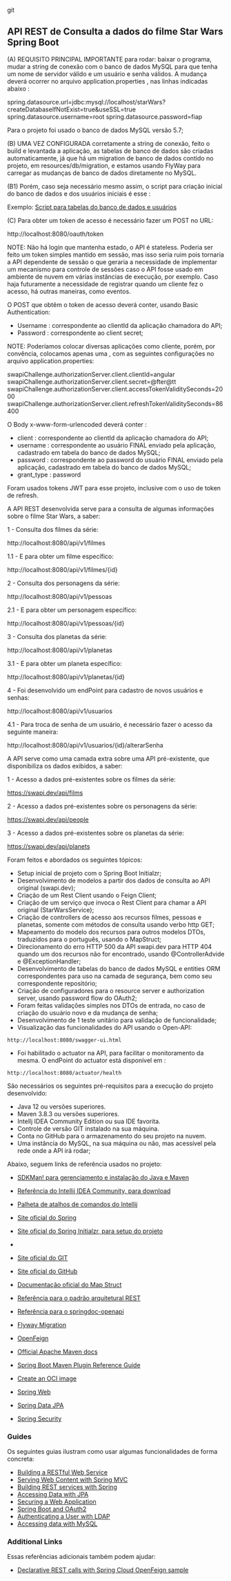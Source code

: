 git <h2>API REST de Consulta a dados do filme Star Wars Spring Boot</h2>

(A) REQUISITO PRINCIPAL IMPORTANTE para rodar: baixar o programa, mudar a string de conexão com o banco de dados MySQL para que tenha um nome de servidor válido e um usuário e senha válidos. A mudança deverá ocorrer no arquivo application.properties , nas linhas indicadas abaixo :

spring.datasource.url=jdbc:mysql://localhost/starWars?createDatabaseIfNotExist=true&useSSL=true
spring.datasource.username=root
spring.datasource.password=fiap

Para o projeto foi usado o banco de dados MySQL versão 5.7;

(B) UMA VEZ CONFIGURADA corretamente a string de conexão, feito o build e levantada a aplicação, as tabelas de banco de dados são criadas automaticamente, já que há um migration de banco de dados contido no projeto, em resources/db/migration, e estamos usando FlyWay para carregar as mudanças de banco de dados diretamente no MySQL.

(B1) Porém, caso seja necessário mesmo assim, o script para criação inicial do banco de dados e dos usuários iniciais é esse :

Exemplo: [Script para tabelas do banco de dados e usuários](https://github.com/rcassettari/swapi-challenge/tree/master/src/main/resources/db/migration)

(C) Para obter um token de acesso é necessário fazer um POST no URL:

http://localhost:8080/oauth/token

NOTE: Não há login que mantenha estado, o API é stateless. Poderia ser feito um token simples mantido em sessão, mas isso seria ruim pois tornaria a API dependente de sessão o que geraria a necessidade de implementar um mecanismo para controle de sessões caso o API fosse usado em ambiente de nuvem em várias instâncias de execução, por exemplo.
Caso haja futuramente a necessidade de registrar quando um cliente fez o acesso, há outras maneiras, como eventos.

O POST que obtêm o token de acesso deverá conter, usando Basic Authentication:

- Username : correspondente ao clientId da aplicação chamadora do API;
- Password : correspondente ao client secret;

NOTE: Poderíamos colocar diversas aplicações como cliente, porém, por convência, colocamos apenas uma , com as seguintes configurações no arquivo application.properties:

swapiChallenge.authorizationServer.client.clientId=angular
swapiChallenge.authorizationServer.client.secret=@fter@tt
swapiChallenge.authorizationServer.client.accessTokenValiditySeconds=2000
swapiChallenge.authorizationServer.client.refreshTokenValiditySeconds=86400

O Body x-www-form-urlencoded deverá conter : 

- client : correspondente ao clientId da aplicação chamadora do API;
- username : correspondente ao usuário FINAL enviado pela aplicação, cadastrado em tabela do banco de dados MySQL;
- password : correspondente ao password do usuário FINAL enviado pela aplicação, cadastrado em tabela do banco de dados MySQL;
- grant_type : password 

Foram usados tokens JWT para esse projeto, inclusive com o uso de token de refresh.

A API REST desenvolvida serve para a consulta de algumas informações sobre o filme Star Wars, 
 a saber: 

1 - Consulta dos filmes da série:

http://localhost:8080/api/v1/filmes

1.1 - E para obter um filme específico:

http://localhost:8080/api/v1/filmes/{id}

2 - Consulta dos personagens da série:

http://localhost:8080/api/v1/pessoas

2.1 - E para obter um personagem específico:

http://localhost:8080/api/v1/pessoas/{id}

3 - Consulta dos planetas da série:

http://localhost:8080/api/v1/planetas

3.1 - E para obter um planeta específico:

http://localhost:8080/api/v1/planetas/{id}

4 - Foi desenvolvido um endPoint para cadastro de novos usuários e senhas:

http://localhost:8080/api/v1/usuarios

4.1 - Para troca de senha de um usuário, é necessário fazer o acesso da seguinte maneira:

http://localhost:8080/api/v1/usuarios/{id}/alterarSenha

A API serve como uma camada extra sobre uma API pré-existente, que disponibiliza os dados exibidos, a saber:

1 - Acesso a dados pré-existentes sobre os filmes da série:

https://swapi.dev/api/films

2 - Acesso a dados pré-existentes sobre os personagens da série:

https://swapi.dev/api/people

3 - Acesso a dados pré-existentes sobre os planetas da série:

https://swapi.dev/api/planets

Foram feitos e abordados os seguintes tópicos:

* Setup inicial de projeto com o Spring Boot Initialzr;
* Desenvolvimento de modelos a partir dos dados de consulta ao API original (swapi.dev);
* Criação de um Rest Client usando o Feign Client;
* Criação de um serviço que invoca o Rest Client para chamar a API original (StarWarsService);
* Criação de controllers de acesso aos recursos filmes, pessoas e planetas, somente com métodos de consulta usando verbo http GET;
* Mapeamento do modelo dos recursos para outros modelos DTOs, traduzidos para o português, usando o MapStruct;
* Direcionamento do erro HTTP 500 da API swapi.dev para HTTP 404 quando um dos recursos não for encontrado, usando @ControllerAdvide e @ExceptionHandler;
* Desenvolvimento de tabelas do banco de dados MySQL e entities ORM correspondentes para uso na camada de segurança, bem como seu correspondente repositório;
* Criação de configuradores para o resource server e authorization server, usando password flow do OAuth2;
* Foram feitas validações simples nos DTOs de entrada, no caso de criação do usuário novo e da mudança de senha;
* Desenvolvimento de 1 teste unitário para validação de funcionalidade;
* Visualização das funcionalidades do API usando o Open-API:

```
http://localhost:8080/swagger-ui.html
```

* Foi habilitado o actuator na API, para facilitar o monitoramento da mesma.
  O endPoint do actuator está disponível em :

```
http://localhost:8080/actuator/health
```

São necessários os seguintes pré-requisitos para a execução do projeto desenvolvido:

* Java 12 ou versões superiores.
* Maven 3.8.3 ou versões superiores.
* Intellj IDEA Community Edition ou sua IDE favorita.
* Controle de versão GIT instalado na sua máquina.
* Conta no GitHub para o armazenamento do seu projeto na nuvem.
* Uma instância do MySQL, na sua máquina ou não, mas acessível pela rede onde a API irá rodar;

Abaixo, seguem links de referência usados no projeto:

* [SDKMan! para gerenciamento e instalação do Java e Maven](https://sdkman.io/)
* [Referência do Intellij IDEA Community, para download](https://www.jetbrains.com/idea/download)
* [Palheta de atalhos de comandos do Intellij](https://resources.jetbrains.com/storage/products/intellij-idea/docs/IntelliJIDEA_ReferenceCard.pdf)
* [Site oficial do Spring](https://spring.io/)
* [Site oficial do Spring Initialzr, para setup do projeto](https://start.spring.io/)
* 
* [Site oficial do GIT](https://git-scm.com/)
* [Site oficial do GitHub](http://github.com/)
* [Documentação oficial do Map Struct](https://mapstruct.org/)
* [Referência para o padrão arquitetural REST](https://restfulapi.net/)
* [Referência para o springdoc-openapi](https://springdoc.org/)
* [Flyway Migration](https://docs.spring.io/spring-boot/docs/2.6.0/reference/htmlsingle/#howto-execute-flyway-database-migrations-on-startup)
* [OpenFeign](https://docs.spring.io/spring-cloud-openfeign/docs/current/reference/html/)

* [Official Apache Maven docs](https://maven.apache.org/guides/index.html)
* [Spring Boot Maven Plugin Reference Guide](https://docs.spring.io/spring-boot/docs/2.6.0/maven-plugin/reference/html/)
* [Create an OCI image](https://docs.spring.io/spring-boot/docs/2.6.0/maven-plugin/reference/html/#build-image)
* [Spring Web](https://docs.spring.io/spring-boot/docs/2.6.0/reference/htmlsingle/#boot-features-developing-web-applications)
* [Spring Data JPA](https://docs.spring.io/spring-boot/docs/2.6.0/reference/htmlsingle/#boot-features-jpa-and-spring-data)
* [Spring Security](https://docs.spring.io/spring-boot/docs/2.6.0/reference/htmlsingle/#boot-features-security)

### Guides
Os seguintes guias ilustram como usar algumas funcionalidades de forma concreta:

* [Building a RESTful Web Service](https://spring.io/guides/gs/rest-service/)
* [Serving Web Content with Spring MVC](https://spring.io/guides/gs/serving-web-content/)
* [Building REST services with Spring](https://spring.io/guides/tutorials/bookmarks/)
* [Accessing Data with JPA](https://spring.io/guides/gs/accessing-data-jpa/)
* [Securing a Web Application](https://spring.io/guides/gs/securing-web/)
* [Spring Boot and OAuth2](https://spring.io/guides/tutorials/spring-boot-oauth2/)
* [Authenticating a User with LDAP](https://spring.io/guides/gs/authenticating-ldap/)
* [Accessing data with MySQL](https://spring.io/guides/gs/accessing-data-mysql/)

### Additional Links
Essas referências adicionais também podem ajudar:

* [Declarative REST calls with Spring Cloud OpenFeign sample](https://github.com/spring-cloud-samples/feign-eureka)



